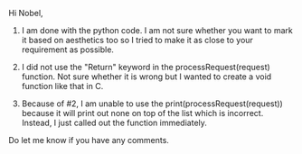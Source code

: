 Hi Nobel,

1) I am done with the python code. I am not sure whether you want to mark it
based on aesthetics too so I tried to make it as close to your requirement
as possible.

2) I did not use the "Return" keyword in the processRequest(request) function.
Not sure whether it is wrong but I wanted to create a void function like that in
C.

3) Because of #2, I am unable to use the print(processRequest(request)) because it
will print out none on top of the list which is incorrect. Instead, I just called out
the function immediately.

Do let me know if you have any comments.
